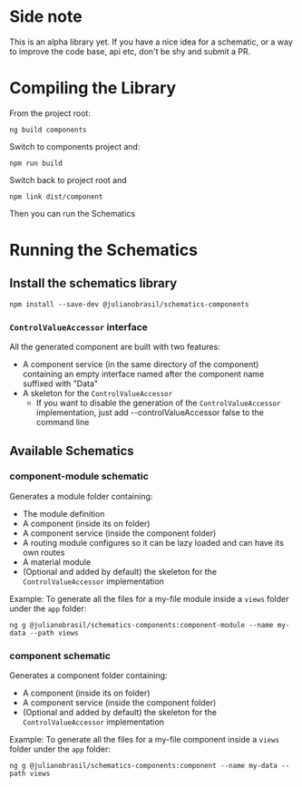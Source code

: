 # Side note

This is an alpha library yet. If you have a nice idea for a schematic,
or a way to improve the code base, api etc, don't be shy and submit
a PR.

# Compiling the Library

From the project root:

`ng build components`

Switch to components project and:

`npm run build`

Switch back to project root and

`npm link dist/component`

Then you can run the Schematics

# Running the Schematics 

## Install the schematics library

`npm install --save-dev @julianobrasil/schematics-components`

### `ControlValueAccessor` interface

All the generated component are built with two features:
  - A component service (in the same directory of the component) containing an empty
    interface named after the component name suffixed with "Data"
  - A skeleton for the `ControlValueAccessor`
    - If you want to disable the generation of the `ControlValueAccessor` implementation,
      just add --controlValueAccessor false to the command line

## Available Schematics

### component-module schematic

Generates a module folder containing:

  - The module definition
  - A component (inside its on folder)
  - A component service (inside the component folder)
  - A routing module configures so it can be lazy loaded and can have its own routes
  - A material module 
  - (Optional and added by default) the skeleton for the `ControlValueAccessor` implementation

Example: To generate all the files for a my-file module inside a `views` folder under the 
`app` folder:

`ng g @julianobrasil/schematics-components:component-module --name my-data --path views`

### component schematic

Generates a component folder containing:

  - A component (inside its on folder)
  - A component service (inside the component folder)
  - (Optional and added by default) the skeleton for the `ControlValueAccessor` implementation

Example: To generate all the files for a my-file component inside a `views` folder under the 
`app` folder:

`ng g @julianobrasil/schematics-components:component --name my-data --path views`
